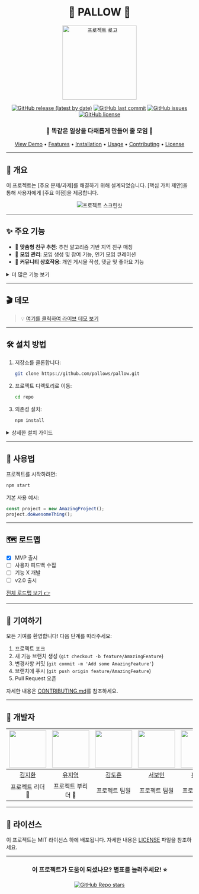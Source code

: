 <div align="center">

# 🌟 PALLOW 🌟

<img src="https://github.com/user-attachments/assets/38c43d3b-dce7-422c-b89a-572308799e96" alt="프로젝트 로고" width="200px"/>

[![GitHub release (latest by date)](https://img.shields.io/github/v/release/username/repo?style=for-the-badge&logo=github&color=blue)](https://github.com/username/repo/releases)
[![GitHub last commit](https://img.shields.io/github/last-commit/username/repo?style=for-the-badge&logo=git&color=green)](https://github.com/username/repo/commits/main)
[![GitHub issues](https://img.shields.io/github/issues/username/repo?style=for-the-badge&logo=github&color=yellow)](https://github.com/pallows/pallow/issues)
[![GitHub license](https://img.shields.io/github/license/username/repo?style=for-the-badge&logo=legal&color=purple)](https://github.com/username/repo/blob/main/LICENSE)

### 🚀 똑같은 일상을 다채롭게 만들어 줄 모임 🚀

<p align="center">
  <a href="#demo">View Demo</a> •
  <a href="#features">Features</a> •
  <a href="#installation">Installation</a> •
  <a href="#usage">Usage</a> •
  <a href="#contributing">Contributing</a> •
  <a href="#license">License</a>
</p>

</div>

---

## 📌 개요

이 프로젝트는 [주요 문제/과제]를 해결하기 위해 설계되었습니다. [핵심 가치 제안]을 통해 사용자에게 [주요 이점]을 제공합니다.

<div align="center">
  <img src="https://github.com/user-attachments/assets/8858587c-6115-4e5f-a5e0-0c6cf46fa071" alt="프로젝트 스크린샷"/>
</div>

---

## ✨ 주요 기능

- 🎯 **맞춤형 친구 추천**: 추천 알고리즘 기반 지역 친구 매칭
- 🚀 **모임 관리**: 모임 생성 및 참여 기능, 인기 모임 큐레이션
- 🔧 **커뮤니티 상호작용**: 개인 게시물 작성, 댓글 및 좋아요 기능

<details>
<summary>더 많은 기능 보기</summary>

- 📊 지역 기반 맞춤 추천 시스템
- 🔍 실시간 채팅
- 🔐 관심도별 유저, 게시물 조회회

</details>

---

## 🎬 데모 

> 💡 [여기를 클릭하여 라이브 데모 보기](https://www.youtube.com/watch?v=JRgHbHjaVBU)

---

## 🛠 설치 방법

1. 저장소를 클론합니다:
   ```sh
   git clone https://github.com/pallows/pallow.git
   ```
2. 프로젝트 디렉토리로 이동:
   ```sh
   cd repo
   ```
3. 의존성 설치:
   ```sh
   npm install
   ```

<details>
<summary>상세한 설치 가이드</summary>

1. [추가 설치 단계]
2. [환경 설정]
3. [트러블슈팅]

</details>

---

## 📘 사용법 

프로젝트를 시작하려면:

```sh
npm start
```

기본 사용 예시:

```javascript
const project = new AmazingProject();
project.doAwesomeThing();
```

---

## 🗺 로드맵

- [x] MVP 출시
- [ ] 사용자 피드백 수집
- [ ] 기능 X 개발
- [ ] v2.0 출시

[전체 로드맵 보기 👉](ROADMAP.md)

---

## 🤝 기여하기

모든 기여를 환영합니다! 다음 단계를 따라주세요:

1. 프로젝트 포크
2. 새 기능 브랜치 생성 (`git checkout -b feature/AmazingFeature`)
3. 변경사항 커밋 (`git commit -m 'Add some AmazingFeature'`)
4. 브랜치에 푸시 (`git push origin feature/AmazingFeature`)
5. Pull Request 오픈

자세한 내용은 [CONTRIBUTING.md](CONTRIBUTING.md)를 참조하세요.

---

## 👥 개발자

<div align="center">

| <img src="https://via.placeholder.com/100" width="100px;"/> | <img src="https://via.placeholder.com/100" width="100px;"/> | <img src="https://via.placeholder.com/100" width="100px;"/> | <img src="https://via.placeholder.com/100" width="100px;"/> | <img src="https://via.placeholder.com/100" width="100px;"/> |
| :----------------------------------------------------------: | :----------------------------------------------------------: |:----------------------------------------------------------: |:----------------------------------------------------------: |:----------------------------------------------------------: |
|              [김지환](https://github.com/atimevil)              |              [유지영](https://github.com/bbackbbacke)              |              [김도훈](https://github.com/mianhe89)              |              [서보민](https://github.com/Bomin-Seo)              |              [황태경](https://github.com/HwangTaeGyeong)              |
|                      프로젝트 리더 👑                       |                      프로젝트 부리더 🌟                       |                      프로젝트 팀원                       |                      프로젝트 팀원                       |                      프로젝트 팀원                       |

</div>

---

## 📄 라이선스

이 프로젝트는 MIT 라이선스 하에 배포됩니다. 자세한 내용은 [LICENSE](LICENSE) 파일을 참조하세요.

---

<div align="center">

### 이 프로젝트가 도움이 되셨나요? 별표를 눌러주세요! ⭐

[![GitHub Repo stars](https://img.shields.io/github/stars/username/repo?style=social)](https://github.com/username/repo/stargazers)

</div>
